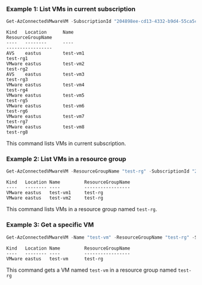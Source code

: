 ### Example 1: List VMs in current subscription
```powershell
Get-AzConnectedVMwareVM -SubscriptionId "204898ee-cd13-4332-b9d4-55ca5c25496d"
```

```output
Kind   Location      Name                                                           ResourceGroupName
----   --------      ----                                                           -----------------
AVS    eastus        test-vm1                                                       test-rg1
VMware eastus        test-vm2                                                       test-rg2
AVS    eastus        test-vm3                                                       test-rg3
VMware eastus        test-vm4                                                       test-rg4
VMware eastus        test-vm5                                                       test-rg5
VMware eastus        test-vm6                                                       test-rg6
VMware eastus        test-vm7                                                       test-rg7
VMware eastus        test-vm8                                                       test-rg8
```

This command lists VMs in current subscription.

### Example 2: List VMs in a resource group
```powershell
Get-AzConnectedVMwareVM -ResourceGroupName "test-rg" -SubscriptionId "204898ee-cd13-4332-b9d4-55ca5c25496d"
```

```output
Kind   Location Name         ResourceGroupName
----   -------- ----         -----------------
VMware eastus   test-vm1     test-rg
VMware eastus   test-vm2     test-rg
```

This command lists VMs in a resource group named `test-rg`.

### Example 3: Get a specific VM
```powershell
Get-AzConnectedVMwareVM -Name "test-vm" -ResourceGroupName "test-rg" -SubscriptionId "204898ee-cd13-4332-b9d4-55ca5c25496d"
```

```output
Kind   Location Name         ResourceGroupName
----   -------- ----         -----------------
VMware eastus   test-vm      test-rg
```

This command gets a VM named `test-vm` in a resource group named `test-rg`